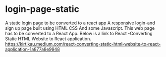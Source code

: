 # login-page-static
 A static login page to be converted to a react app
 A responsive login-and sign up page built using HTML CSS And some Javascript.
This web page has to be converted to a React App.
Below is a link to React -Converting Static HTML Website to React application.
https://kirtikau.medium.com/react-converting-static-html-website-to-react-application-1a877a8e9948
